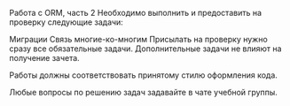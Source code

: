 Работа с ORM, часть 2
Необходимо выполнить и предоставить на проверку следующие задачи:

Миграции
Связь многие-ко-многим
Присылать на проверку нужно сразу все обязательные задачи. Дополнительные задачи не влияют на получение зачета.

Работы должны соответствовать принятому стилю оформления кода.

Любые вопросы по решению задач задавайте в чате учебной группы.

